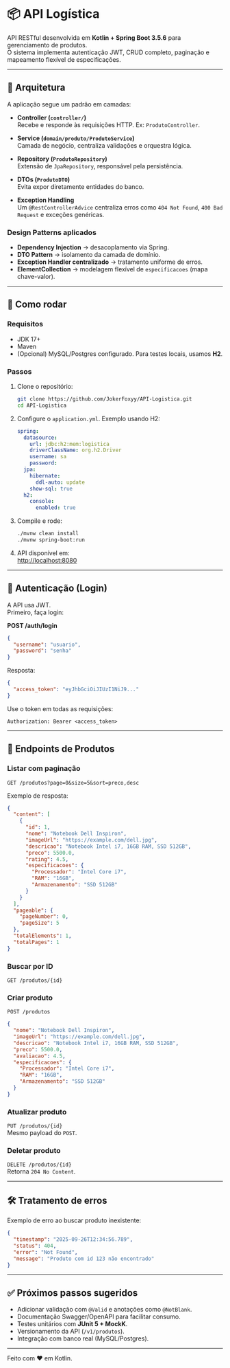 # 📦 API Logística

API RESTful desenvolvida em **Kotlin + Spring Boot 3.5.6** para gerenciamento de produtos.  
O sistema implementa autenticação JWT, CRUD completo, paginação e mapeamento flexível de especificações.

---

## 🧱 Arquitetura

A aplicação segue um padrão em camadas:

- **Controller (`controller/`)**  
  Recebe e responde às requisições HTTP. Ex: `ProdutoController`.

- **Service (`domain/produto/ProdutoService`)**  
  Camada de negócio, centraliza validações e orquestra lógica.

- **Repository (`ProdutoRepository`)**  
  Extensão de `JpaRepository`, responsável pela persistência.

- **DTOs (`ProdutoDTO`)**  
  Evita expor diretamente entidades do banco.

- **Exception Handling**  
  Um `@RestControllerAdvice` centraliza erros como `404 Not Found`, `400 Bad Request` e exceções genéricas.

### Design Patterns aplicados
- **Dependency Injection** → desacoplamento via Spring.  
- **DTO Pattern** → isolamento da camada de domínio.  
- **Exception Handler centralizado** → tratamento uniforme de erros.  
- **ElementCollection** → modelagem flexível de `especificacoes` (mapa chave-valor).  

---

## 🚀 Como rodar

### Requisitos
- JDK 17+
- Maven
- (Opcional) MySQL/Postgres configurado. Para testes locais, usamos **H2**.

### Passos
1. Clone o repositório:
   ```bash
   git clone https://github.com/JokerFoxyy/API-Logistica.git
   cd API-Logistica
   ```

2. Configure o `application.yml`. Exemplo usando H2:
   ```yaml
   spring:
     datasource:
       url: jdbc:h2:mem:logistica
       driverClassName: org.h2.Driver
       username: sa
       password:
     jpa:
       hibernate:
         ddl-auto: update
       show-sql: true
     h2:
       console:
         enabled: true
   ```

3. Compile e rode:
   ```bash
   ./mvnw clean install
   ./mvnw spring-boot:run
   ```

4. API disponível em:  
   [http://localhost:8080](http://localhost:8080)

---

## 🔑 Autenticação (Login)

A API usa JWT.  
Primeiro, faça login:

**POST /auth/login**
```json
{
  "username": "usuario",
  "password": "senha"
}
```

Resposta:
```json
{
  "access_token": "eyJhbGciOiJIUzI1NiJ9..."
}
```

Use o token em todas as requisições:
```
Authorization: Bearer <access_token>
```

---

## 📘 Endpoints de Produtos

### Listar com paginação
`GET /produtos?page=0&size=5&sort=preco,desc`

Exemplo de resposta:
```json
{
  "content": [
    {
      "id": 1,
      "nome": "Notebook Dell Inspiron",
      "imageUrl": "https://example.com/dell.jpg",
      "descricao": "Notebook Intel i7, 16GB RAM, SSD 512GB",
      "preco": 5500.0,
      "rating": 4.5,
      "especificacoes": {
        "Processador": "Intel Core i7",
        "RAM": "16GB",
        "Armazenamento": "SSD 512GB"
      }
    }
  ],
  "pageable": {
    "pageNumber": 0,
    "pageSize": 5
  },
  "totalElements": 1,
  "totalPages": 1
}
```

### Buscar por ID
`GET /produtos/{id}`

### Criar produto
`POST /produtos`
```json
{
  "nome": "Notebook Dell Inspiron",
  "imageUrl": "https://example.com/dell.jpg",
  "descricao": "Notebook Intel i7, 16GB RAM, SSD 512GB",
  "preco": 5500.0,
  "avaliacao": 4.5,
  "especificacoes": {
    "Processador": "Intel Core i7",
    "RAM": "16GB",
    "Armazenamento": "SSD 512GB"
  }
}

```

### Atualizar produto
`PUT /produtos/{id}`  
Mesmo payload do `POST`.

### Deletar produto
`DELETE /produtos/{id}`  
Retorna `204 No Content`.

---

## 🛠 Tratamento de erros

Exemplo de erro ao buscar produto inexistente:

```json
{
  "timestamp": "2025-09-26T12:34:56.789",
  "status": 404,
  "error": "Not Found",
  "message": "Produto com id 123 não encontrado"
}
```

---

## ✅ Próximos passos sugeridos
- Adicionar validação com `@Valid` e anotações como `@NotBlank`.  
- Documentação Swagger/OpenAPI para facilitar consumo.  
- Testes unitários com **JUnit 5 + MockK**.  
- Versionamento da API (`/v1/produtos`).  
- Integração com banco real (MySQL/Postgres).  

---

Feito com ❤️ em Kotlin.
